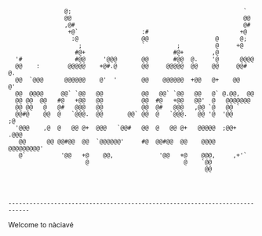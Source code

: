                                                                                     
                                                                                    
                                                                                    
                    @;                                                 `            
                    @@                                                 @@           
                    ,@#                                                @#           
                     +@`                  :#                          +@            
                      :@                  @@                   @      @;            
                        ;                 `         ;          @     +@             
                       #@+                         #@+        ,@                    
      '#               #@@     '@@@       @@       #@@  @.    '@      @@@@          
      @@    :        @@@@@    +@#.@       @@     @@@@@  @@    @@     @@# @.         
      @@  `@@@      @@@@@@    @'  '       @@    @@@@@@  +@@   @+    @@   @'         
      @@  @@@@     @@` `@@   @@           @@   @@` `@@   @@   @` @.@@,  @@          
      @@ @@  @@   #@   +@@   @@           @@  #@   +@@   @@'  @   @@@@@@@           
      @@ @@   @   @#   @@@   @@           @@  @#   @@@   ,@@ `@   @@ `              
      @@#@    @@  @   `@@@.  @@       @@` @@  @   `@@@.   @@ '@  '@@         ;@     
      '@@@    ,@  @   @@ @+  @@@   `@@#   @@  @   @@ @+   @@@@@  ;@@+     .@@@      
       @@      @@ @@#@@  @@  `@@@@@@'     #@  @@#@@  @@    @@@@   @@@@@@@@@'        
       @`          '@@   +@    @@,             '@@   +@    @@@,     ,+'`            
                          @                           @    `@@                      
                                                            @@                      
                                                                                    
                                                                                    
                                                                                    

    ---------------------------------------------------------------------------- 

Welcome to nàciavé
